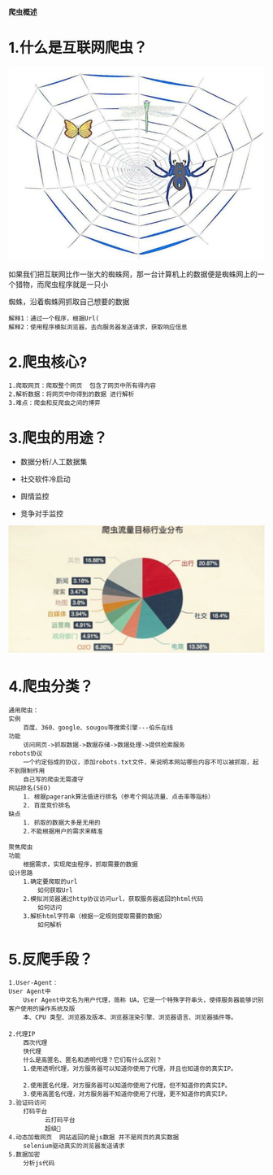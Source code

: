 **爬虫概述**

# 1.什么是互联网爬虫？

![](images/WEBRESOURCEa330475af5fd35a134f99c905446a2ab截图.png)

如果我们把互联网比作一张大的蜘蛛网，那一台计算机上的数据便是蜘蛛网上的一个猎物，而爬虫程序就是一只小

蜘蛛，沿着蜘蛛网抓取自己想要的数据

```
解释1：通过一个程序，根据Url(
解释2：使用程序模拟浏览器，去向服务器发送请求，获取响应信息
```

# 2.爬虫核心?

```
1.爬取网页：爬取整个网页  包含了网页中所有得内容
2.解析数据：将网页中你得到的数据 进行解析
3.难点：爬虫和反爬虫之间的博弈
```

# 3.爬虫的用途？

- 数据分析/人工数据集

- 社交软件冷启动

- 舆情监控

- 竞争对手监控

![](images/WEBRESOURCE3644ca00e96ab823c4f66fcfcdabc7a1截图.png)

# 4.爬虫分类？

```
通用爬虫：
实例    
    百度、360、google、sougou等搜索引擎‐‐‐伯乐在线        
功能    
    访问网页‐>抓取数据‐>数据存储‐>数据处理‐>提供检索服务        
robots协议    
    一个约定俗成的协议，添加robots.txt文件，来说明本网站哪些内容不可以被抓取，起不到限制作用        
    自己写的爬虫无需遵守        
网站排名(SEO)    
    1. 根据pagerank算法值进行排名（参考个网站流量、点击率等指标）        
    2. 百度竞价排名        
缺点    
    1. 抓取的数据大多是无用的        
    2.不能根据用户的需求来精准
```

```
聚焦爬虫
功能    
    根据需求，实现爬虫程序，抓取需要的数据        
设计思路    
    1.确定要爬取的url        
        如何获取Url            
    2.模拟浏览器通过http协议访问url，获取服务器返回的html代码        
        如何访问            
    3.解析html字符串（根据一定规则提取需要的数据）        
        如何解析 
```

# 5.反爬手段？

```
1.User‐Agent：
User Agent中
    User Agent中文名为用户代理，简称 UA，它是一个特殊字符串头，使得服务器能够识别客户使用的操作系统及版
    本、CPU 类型、浏览器及版本、浏览器渲染引擎、浏览器语言、浏览器插件等。
   
2.代理IP
    西次代理    
    快代理    
    什么是高匿名、匿名和透明代理？它们有什么区别？    
    1.使用透明代理，对方服务器可以知道你使用了代理，并且也知道你的真实IP。        
    2.使用匿名代理，对方服务器可以知道你使用了代理，但不知道你的真实IP。        
    3.使用高匿名代理，对方服务器不知道你使用了代理，更不知道你的真实IP。        
3.验证码访问
    打码平台    
          云打码平台
          超级🦅
4.动态加载网页  网站返回的是js数据 并不是网页的真实数据
    selenium驱动真实的浏览器发送请求    
5.数据加密 
    分析js代码 
```